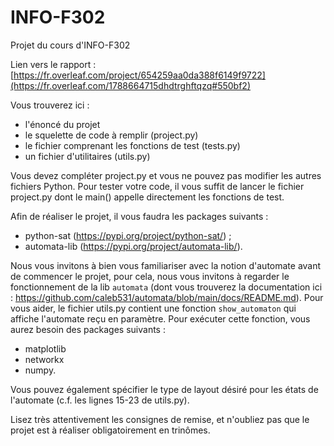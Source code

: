 # INFO-F302
Projet du cours d'INFO-F302

Lien vers le rapport : 
[https://fr.overleaf.com/project/654259aa0da388f6149f9722](https://fr.overleaf.com/1788664715dhdtrghftqzq#550bf2)

Vous trouverez ici :
- l'énoncé du projet
- le squelette de code à remplir (project.py)
- le fichier comprenant les fonctions de test (tests.py)
- un fichier d'utilitaires (utils.py)

Vous devez compléter project.py et vous ne pouvez pas modifier les autres fichiers Python. Pour tester votre code, il vous suffit de lancer le fichier project.py dont le main() appelle directement les fonctions de test.

Afin de réaliser le projet, il vous faudra les packages suivants :
- python-sat (https://pypi.org/project/python-sat/) ;
- automata-lib (https://pypi.org/project/automata-lib/).

Nous vous invitons à bien vous familiariser avec la notion d'automate avant de commencer le projet, pour cela, nous vous invitons à regarder le fonctionnement de la lib `automata` (dont vous trouverez la documentation ici : https://github.com/caleb531/automata/blob/main/docs/README.md). Pour vous aider, le fichier utils.py contient une fonction `show_automaton` qui affiche l'automate reçu en paramètre. Pour exécuter cette fonction, vous aurez besoin des packages suivants :
- matplotlib 
- networkx 
- numpy.
  
Vous pouvez également spécifier le type de layout désiré pour les états de l'automate (c.f. les lignes 15-23 de utils.py).

Lisez très attentivement les consignes de remise, et n'oubliez pas que le projet est à réaliser obligatoirement en trinômes.
